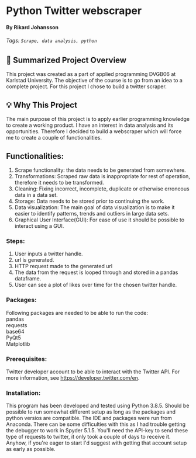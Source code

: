 # Python Twitter webscraper
#### By Rikard Johansson
###### Tags: `Scrape, data analysis, python`


## :memo: Summarized Project Overview
This project was created as a part of applied programming DVGB06 at Karlstad University.
The objective of the course is to go from an idea to a complete project. For this project I chose to build a twitter scraper.

## :bulb: Why This Project
The main purpose of this project is to apply earlier programming knowledge to create a working product.
I have an interest in data analysis and its opportunities. Therefore I decided to build a webscraper which will force me to create a couple of functionalities.
## Functionalities:
1. Scrape functionality: the data needs to be generated from somewhere.
2. Transformations: Scraped raw data is inappropriate for rest of operation, therefore it needs to be transformed.
3. Cleaning: Fixing incorrect, incomplete, duplicate or otherwise erroneous data in a data set.
4. Storage: Data needs to be stored prior to continuing the work.
5. Data visualization: The main goal of data visualization is to make it easier to identify patterns, trends and outliers in large data sets.
6. Graphical User Interface(GUI): For ease of use it should be possible to interact using a GUI.

### Steps:
1. User inputs a twitter handle.
2. url is generated.
3. HTTP request made to the generated url
4. The data from the request is looped through and stored in a pandas dataframe.
5. User can see a plot of likes over time for the chosen twitter handle.

### Packages:
Following packages are needed to be able to run the code:</br>
pandas</br>
requests</br>
base64</br>
PyQt5</br>
Matplotlib</br>
### Prerequisites:
Twitter developer account to be able to interact with the Twitter API. For more information, see https://developer.twitter.com/en.

### Installation:
This program has been developed and tested using Python 3.8.5. Should be possible to run somewhat different setup as long as the packages and python versios are compatible. The IDE and packages were run from Anaconda. There can be some difficulties with this as I had trouble getting the debugger to work in Spyder 5.1.5.
You'll need the API-key to send these type of requests to twitter, it only took a couple of days to receive it. Anyhow, if you're eager to start I'd suggest with getting that account setup as early as possible.

